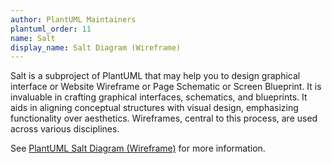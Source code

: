 ```yaml
---
author: PlantUML Maintainers
plantuml_order: 11
name: Salt
display_name: Salt Diagram (Wireframe)
---
```


Salt is a subproject of PlantUML
that may help you to design graphical interface or Website Wireframe or Page Schematic or Screen Blueprint.
It is invaluable in crafting graphical interfaces, schematics, and blueprints.
It aids in aligning conceptual structures with visual design, emphasizing functionality over aesthetics.
Wireframes, central to this process, are used across various disciplines.

See [PlantUML Salt Diagram (Wireframe)](https://plantuml.com/salt) for more information.
